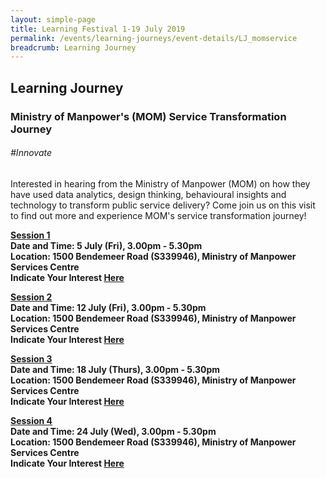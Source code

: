 ```yaml
---
layout: simple-page
title: Learning Festival 1-19 July 2019
permalink: /events/learning-journeys/event-details/LJ_momservice
breadcrumb: Learning Journey
---
```


## Learning Journey 
### Ministry of Manpower's (MOM) Service Transformation Journey 

###### _#Innovate_

Interested in hearing from the Ministry of Manpower (MOM) on how they have used data analytics, design thinking, behavioural insights and technology to transform public service delivery? Come join us on this visit to find out more and experience MOM's service transformation journey!

<b><u>Session 1</u><br>
**Date and Time: 5 July (Fri), 3.00pm - 5.30pm** <br>
**Location: 1500 Bendemeer Road (S339946), Ministry of Manpower Services Centre** <br>
**Indicate Your Interest [Here](https://www.eventbrite.sg/e/the-ministry-of-manpowers-mom-service-transformation-journey-tickets-62125493022)** 

<b><u>Session 2</u><br>
**Date and Time: 12 July (Fri), 3.00pm - 5.30pm** <br>
**Location: 1500 Bendemeer Road (S339946), Ministry of Manpower Services Centre** <br>
**Indicate Your Interest [Here](https://www.eventbrite.sg/e/the-ministry-of-manpowers-mom-service-transformation-journey-2nd-run-tickets-62125724715)** 
  
<b><u>Session 3</u><br>
**Date and Time: 18 July (Thurs), 3.00pm - 5.30pm** <br>
**Location: 1500 Bendemeer Road (S339946), Ministry of Manpower Services Centre** <br>
**Indicate Your Interest [Here](https://www.eventbrite.sg/e/the-ministry-of-manpowers-mom-service-transformation-journey-3rd-run-tickets-64298739260)**   

<b><u>Session 4</u><br>
**Date and Time: 24 July (Wed), 3.00pm - 5.30pm** <br>
**Location: 1500 Bendemeer Road (S339946), Ministry of Manpower Services Centre** <br>
**Indicate Your Interest [Here](https://www.eventbrite.sg/e/the-ministry-of-manpowers-mom-service-transformation-journey-4th-run-tickets-64298751296)** 
  
